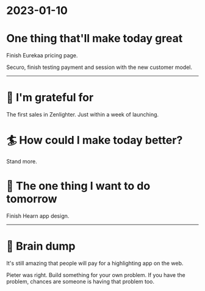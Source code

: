 # 2023-01-10


# One thing that'll make today great

Finish Eurekaa pricing page.

Securo, finish testing payment and session with the new customer model.

---

# 🤗 I'm grateful for

The first sales in Zenlighter. Just within a week of launching.

# 🏄 How could I make today better?

Stand more.

# 🏹 The one thing I want to do tomorrow

Finish Hearn app design.

---

# 💭 Brain dump

It's still amazing that people will pay for a highlighting app on the web.

Pieter was right. Build something for your own problem. If you have the problem, chances are someone is having that problem too.


